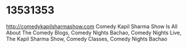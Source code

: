 # 13531353
http://comedykapilsharmashow.com  Comedy Kapil Sharma Show Is All About The Comedy Blogs, Comedy Nights Bachao, Comedy Nights Live, The Kapil Sharma Show, Comedy Classes, Comedy Nights Bachao 
